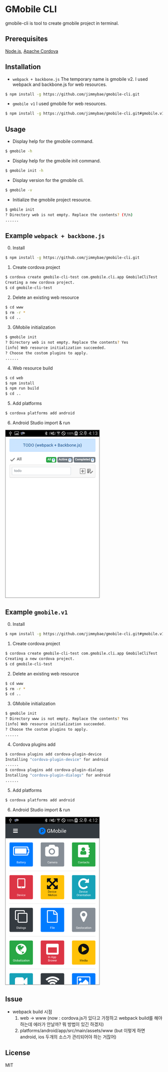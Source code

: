 # GMobile CLI
gmobile-cli is tool to create gmobile project in terminal.

## Prerequisites
[Node.js](https://nodejs.org/ko/), [Apache Cordova](https://cordova.apache.org/)

## Installation
* `webpack + backbone.js` The temporary name is gmobile v2. I used webpack and backbone.js for web resources.
```sh
$ npm install -g https://github.com/jimmybae/gmobile-cli.git
```
* `gmobile v1` I used gmobile for web resources.
```sh
$ npm install -g https://github.com/jimmybae/gmobile-cli.git#gmobile.v1
```

## Usage
* Display help for the gmobile command.
```sh
$ gmobile -h
```
* Display help for the gmobile init command.
```sh
$ gmobile init -h
```
* Display version for the gmobile cli.
```sh
$ gmobile -v
```
* Initialize the gmobile project resource.
```sh
$ gmbile init
? Directory web is not empty. Replace the contents? (Y/n)
......
```

## Example `webpack + backbone.js`
0. Install
```sh
$ npm install -g https://github.com/jimmybae/gmobile-cli.git
```
1. Create cordova project
```sh
$ cordova create gmobile-cli-test com.gmobile.cli.app GmobileCliTest
Creating a new cordova project.
$ cd gmobile-cli-test
```
2. Delete an existing web resource
```sh
$ cd www
$ rm -r *
$ cd ..
```
3. GMobile initialization
```sh
$ gmobile init
? Directory web is not empty. Replace the contents? Yes
[info] Web resource initialization succeeded.
? Choose the costom plugins to apply.
......
```
4. Web resource build
```sh
$ cd web
$ npm install
$ npm run build
$ cd ..
```
5. Add platforms
```sh
$ cordova platforms add android
```
6. Android Studio import & run

<img src="./screenshots/gmobile.v2.png" style="width: 300px; border: 1px solid gray;">

## Example `gmobile.v1`
0. Install
```sh
$ npm install -g https://github.com/jimmybae/gmobile-cli.git#gmobile.v1
```
1. Create cordova project
```sh
$ cordova create gmobile-cli-test com.gmobile.cli.app GmobileCliTest
Creating a new cordova project.
$ cd gmobile-cli-test
```
2. Delete an existing web resource
```sh
$ cd www
$ rm -r *
$ cd ..
```
3. GMobile initialization
```sh
$ gmobile init
? Directory www is not empty. Replace the contents? Yes
[info] Web resource initialization succeeded.
? Choose the costom plugins to apply.
......
```
4. Cordova plugins add
```sh
$ cordova plugins add cordova-plugin-device
Installing "cordova-plugin-device" for android
......
$ cordova plugins add cordova-plugin-dialogs
Installing "cordova-plugin-dialogs" for android
......
```
5. Add platforms
```sh
$ cordova platforms add android
```
6. Android Studio import & run

<img src="./screenshots/gmobile.v1.png" style="width: 300px; border: 1px solid gray;">

## Issue
* webpack build 시점
  1. web -> www (now : cordova.js가 있다고 가정하고 webpack build를 해야하는데 에러가 안날까? 뭐 방법이 있긴 하겠지)
  2. platforms/android/app/src/main/assets/www (but 이렇게 하면 android, ios 두개의 소스가 관리되어야 하는 거잖어)

## License
MIT
